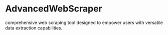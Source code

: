# AdvancedWebScraper
comprehensive web scraping tool designed to empower users with versatile data extraction capabilities. 
